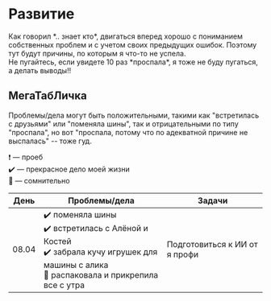 # Развитие

Как говорил \*.. знает кто\*, двигаться вперед хорошо с пониманием собственных проблем и с учетом своих предыдущих ошибок.
Поэтому тут будут причины, по которым я что-то не успела.\
Не пугайтесь, если увидете 10 раз \*проспала\*, я тоже не буду пугаться, а делать выводы!!

## МегаТабЛичка

Проблемы/дела могут быть положительными, такими как "встретилась с друзьями" или "поменяла шины", так и отрицательными по типу "проспала", 
но вот "проспала, потому что по адекватной причине не выспалась" -- тоже гуд.

:exclamation: &mdash; проеб\
:heavy_check_mark: &mdash; прекрасное дело моей жизни\
:small_orange_diamond: &mdash; сомнительно


| День       | Проблемы/дела  | Задачи |
|---------|--------|--------|
| 08.04 | :heavy_check_mark: поменяла шины <br> :heavy_check_mark: встретилась с Алёной и Костей <br> :heavy_check_mark: забрала кучу игрушек для машины с алика <br> :small_orange_diamond: распаковала и прикрепила все с утра | Подготовиться к ИИ от я профи |
